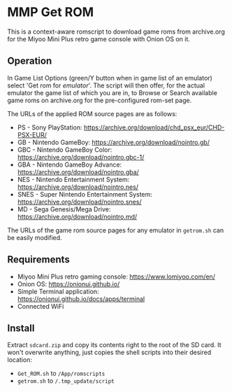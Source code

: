 # MMP Get ROM

This is a context-aware romscript to download game roms from archive.org for the Miyoo Mini Plus retro game console with Onion OS on it.


## Operation

In Game List Options (green/Y button when in game list of an emulator) select 'Get rom for _emulator_'.
The script will then offer, for the actual emulator the game list of which you are in, to Browse or
Search available game roms on archive.org for the pre-configured rom-set page.

The URLs of the applied ROM source pages are as follows:

- PS - Sony PlayStation: https://archive.org/download/chd_psx_eur/CHD-PSX-EUR/
- GB - Nintendo GameBoy: https://archive.org/download/nointro.gb/
- GBC - Nintendo GameBoy Color: https://archive.org/download/nointro.gbc-1/
- GBA - Nintendo GameBoy Advance: https://archive.org/download/nointro.gba/
- NES - Nintendo Entertainment System: https://archive.org/download/nointro.nes/
- SNES - Super Nintendo Entertainment System: https://archive.org/download/nointro.snes/
- MD - Sega Genesis/Mega Drive: https://archive.org/download/nointro.md/

The URLs of the game rom source pages for any emulator in `getrom.sh` can be easily modified.


## Requirements

- Miyoo Mini Plus retro gaming console: https://www.lomiyoo.com/en/
- Onion OS: https://onionui.github.io/
- Simple Terminal application: https://onionui.github.io/docs/apps/terminal
- Connected WiFi


## Install

Extract `sdcard.zip` and copy its contents right to the root of the SD card. It won't overwrite
anything, just copies the shell scripts into their desired location:

- `Get_ROM.sh` to `/App/romscripts`
- `getrom.sh` to `/.tmp_update/script`
